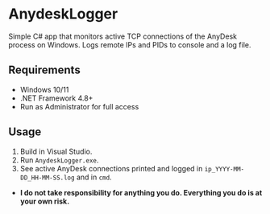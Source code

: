 # AnydeskLogger

Simple C# app that monitors active TCP connections of the AnyDesk process on Windows. Logs remote IPs and PIDs to console and a log file.

## Requirements

- Windows 10/11  
- .NET Framework 4.8+  
- Run as Administrator for full access  

## Usage

1. Build in Visual Studio.  
2. Run `AnydeskLogger.exe`.  
3. See active AnyDesk connections printed and logged in `ip_YYYY-MM-DD_HH-MM-SS.log` and in `cmd`.  


- **I do not take responsibility for anything you do. Everything you do is at your own risk.**

